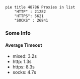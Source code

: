 
```mermaid
pie title 48786 Proxies in list
    "HTTP" : 21282
    "HTTPS": 5621
    "SOCKS" : 26841
```

### Some Info
#### Average Timeout

- mixed: 3.2s
- http: 1.3s
- https: 8.3s
- socks: 4.7s